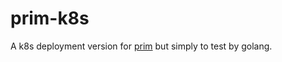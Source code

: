 # prim-k8s
A k8s deployment version for [prim](https://github.com/SuanCaiYv/prim) but simply to test by golang.
